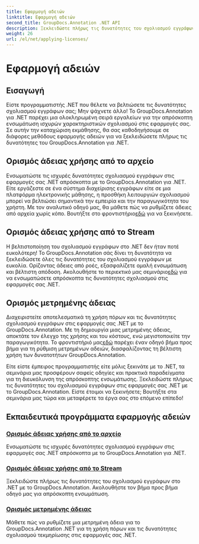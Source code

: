 ```yaml
---
title: Εφαρμογή αδειών
linktitle: Εφαρμογή αδειών
second_title: GroupDocs.Annotation .NET API
description: Ξεκλειδώστε πλήρως τις δυνατότητες του σχολιασμού εγγράφων στο .NET με το GroupDocs.Annotation. Ακολουθήστε τα βήμα προς βήμα σεμινάρια μας για απρόσκοπτη ενσωμάτωση.
weight: 26
url: /el/net/applying-licenses/
---
```


# Εφαρμογή αδειών

## Εισαγωγή

Είστε προγραμματιστής .NET που θέλετε να βελτιώσετε τις δυνατότητες σχολιασμού εγγράφων σας; Μην ψάχνετε άλλο! Το GroupDocs.Annotation για .NET παρέχει μια ολοκληρωμένη σειρά εργαλείων για την απρόσκοπτη ενσωμάτωση ισχυρών χαρακτηριστικών σχολιασμού στις εφαρμογές σας. Σε αυτήν την καταχώριση εκμάθησης, θα σας καθοδηγήσουμε σε διάφορες μεθόδους εφαρμογής αδειών για να ξεκλειδώσετε πλήρως τις δυνατότητες του GroupDocs.Annotation για .NET.

## Ορισμός άδειας χρήσης από το αρχείο
Ενσωματώστε τις ισχυρές δυνατότητες σχολιασμού εγγράφων στις εφαρμογές σας .NET απρόσκοπτα με το GroupDocs.Annotation για .NET. Είτε εργάζεστε σε ένα σύστημα διαχείρισης εγγράφων είτε σε μια πλατφόρμα ηλεκτρονικής μάθησης, η προσθήκη λειτουργιών σχολιασμού μπορεί να βελτιώσει σημαντικά την εμπειρία και την παραγωγικότητα του χρήστη. Με τον αναλυτικό οδηγό μας, θα μάθετε πώς να ρυθμίζετε άδειες από αρχεία χωρίς κόπο. Βουτήξτε στο φροντιστήριο[εδώ](./set-license-from-file/) για να ξεκινήσετε.

## Ορισμός άδειας χρήσης από το Stream
 Η βελτιστοποίηση του σχολιασμού εγγράφων στο .NET δεν ήταν ποτέ ευκολότερη! Το GroupDocs.Annotation σάς δίνει τη δυνατότητα να ξεκλειδώσετε όλες τις δυνατότητες του σχολιασμού εγγράφων με ευκολία. Ορίζοντας άδειες από ροές, εξασφαλίζετε ομαλή ενσωμάτωση και βέλτιστη απόδοση. Ακολουθήστε το περιεκτικό μας σεμινάριο[εδώ](./set-license-from-stream/) για να ενσωματώσετε απρόσκοπτα τις δυνατότητες σχολιασμού στις εφαρμογές σας .NET.

## Ορισμός μετρημένης άδειας
Διαχειριστείτε αποτελεσματικά τη χρήση πόρων και τις δυνατότητες σχολιασμού εγγράφων στις εφαρμογές σας .NET με το GroupDocs.Annotation. Με τη δημιουργία μιας μετρημένης άδειας, αποκτάτε τον έλεγχο της χρήσης και του κόστους, ενώ μεγιστοποιείτε την παραγωγικότητα. Το φροντιστήριό μας[εδώ](./set-metered-license/) παρέχει έναν οδηγό βήμα προς βήμα για τη ρύθμιση μετρημένων αδειών, διασφαλίζοντας τη βέλτιστη χρήση των δυνατοτήτων GroupDocs.Annotation.

Είτε είστε έμπειρος προγραμματιστής είτε μόλις ξεκινάτε με το .NET, τα σεμινάρια μας προσφέρουν σαφείς οδηγίες και πρακτικά παραδείγματα για τη διευκόλυνση της απρόσκοπτης ενσωμάτωσης. Ξεκλειδώστε πλήρως τις δυνατότητες του σχολιασμού εγγράφων στις εφαρμογές σας .NET με το GroupDocs.Annotation. Είστε έτοιμοι να ξεκινήσετε; Βουτήξτε στα σεμινάρια μας τώρα και μεταφέρετε τα έργα σας στο επόμενο επίπεδο!

## Εκπαιδευτικά προγράμματα εφαρμογής αδειών
### [Ορισμός άδειας χρήσης από το αρχείο](./set-license-from-file/)
Ενσωματώστε τις ισχυρές δυνατότητες σχολιασμού εγγράφων στις εφαρμογές σας .NET απρόσκοπτα με το GroupDocs.Annotation για .NET.
### [Ορισμός άδειας χρήσης από το Stream](./set-license-from-stream/)
Ξεκλειδώστε πλήρως τις δυνατότητες του σχολιασμού εγγράφων στο .NET με το GroupDocs.Annotation. Ακολουθήστε τον βήμα προς βήμα οδηγό μας για απρόσκοπτη ενσωμάτωση.
### [Ορισμός μετρημένης άδειας](./set-metered-license/)
Μάθετε πώς να ρυθμίζετε μια μετρημένη άδεια για το GroupDocs.Annotation .NET για τη χρήση πόρων και τις δυνατότητες σχολιασμού τεκμηρίωσης στις εφαρμογές σας .NET.